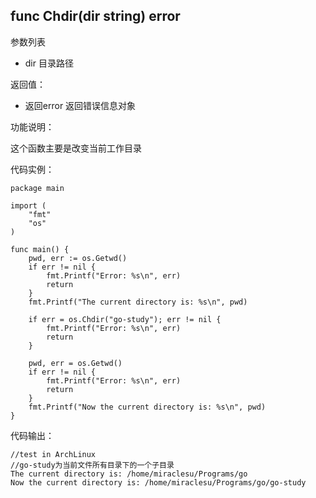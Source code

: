 ## func Chdir(dir string) error

参数列表

- dir 目录路径

返回值：

- 返回error 返回错误信息对象

功能说明：

这个函数主要是改变当前工作目录

代码实例：

    package main

    import (
        "fmt"
        "os"
    )

    func main() {
        pwd, err := os.Getwd()
        if err != nil {
            fmt.Printf("Error: %s\n", err)
            return
        }
        fmt.Printf("The current directory is: %s\n", pwd)

        if err = os.Chdir("go-study"); err != nil {
            fmt.Printf("Error: %s\n", err)
            return
        }

        pwd, err = os.Getwd()
        if err != nil {
            fmt.Printf("Error: %s\n", err)
            return
        }
        fmt.Printf("Now the current directory is: %s\n", pwd)
    }

代码输出：

    //test in ArchLinux
    //go-study为当前文件所有目录下的一个子目录
    The current directory is: /home/miraclesu/Programs/go
    Now the current directory is: /home/miraclesu/Programs/go/go-study
